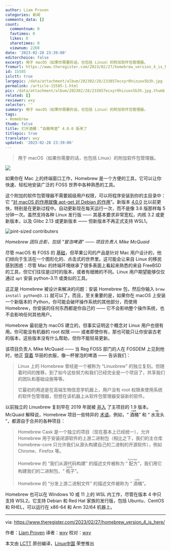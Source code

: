 ```yaml
---
author: Liam Proven
categories: 新闻
comments_data: []
count:
  commentnum: 0
  favtimes: 0
  likes: 0
  sharetimes: 0
  viewnum: 2260
date: '2023-02-28 23:39:00'
editorchoice: false
excerpt: 用于 macOS（如果你需要的话，也包括 Linux）的附加软件包管理器。
fromurl: https://www.theregister.com/2023/02/27/homebrew_version_4_is_here
id: 15585
islctt: true
largepic: /data/attachment/album/202302/28/233857ecxyr0hizuox5b3h.jpg
permalink: /article-15585-1.html
pic: /data/attachment/album/202302/28/233857ecxyr0hizuox5b3h.jpg.thumb.jpg
related: []
reviewer: wxy
selector: ''
summary: 用于 macOS（如果你需要的话，也包括 Linux）的附加软件包管理器。
tags:
- Homebrew
thumb: false
title: 打开酒桶：“自酿啤酒” 4.0.0 版来了
titlepic: true
translator: wxy
updated: '2023-02-28 23:39:00'
---
```



> 
> 用于 macOS（如果你需要的话，也包括 Linux）的附加软件包管理器。
> 
> 
> 


![](/data/attachment/album/202302/28/233857ecxyr0hizuox5b3h.jpg)


如果你在 Mac 上的终端窗口工作，Homebrew 是一个方便的工具，它可以让你快速、轻松地安装广泛的 FOSS 世界中各种熟悉的工具。


这个附加的软件包管理器不需要超级用户权限，可以将程序安装到你的主目录中：它 “[对 macOS 的作用就像 apt-get 对 Debian 的作用](https://www.theregister.com/2018/08/08/researcher_found_homebrew_github_token_hidden_in_plain_sight/)”。新版本 [4.0.0](https://brew.sh/2023/02/16/homebrew-4.0.0/) 比以前更快，特别是在更新过程中。自动更新现在每天运行一次，而不是像 3.6 版那样每 5 分钟一次。虽然支持各种 Linux 发行版 —— 其基本要求非常宽松，内核 3.2 或更新版本，以及 Glibc 2.13 或更新版本 —— 但新版本不再正式支持 WSL1。


![pint-sized contributers](/data/attachment/album/202302/28/233911rggxev1tsqdsv22w.jpg "pint-sized contributers")


*Homebrew 团队合影，包括 “冒泡啤酒” —— 项目负责人 Mike McQuaid*


尽管 macOS 有 FOSS 的 [基础](https://opensource.apple.com/releases/)，但苹果公司的产品是针对 Mac 用户设计的，他们倾向于生活在一个图形化的、点击式的世界里。这可能会让来自 Linux 的移民感到困惑：尽管 Mac 的终端环境继承了很多表面上看起来熟悉的来自 FreeBSD 的工具，但它们往往是过时的版本，或者有细微的不同。Linux 用户期望能够仅仅通过 `apt` 安装 python-3.11 或类似的工具。


这正是 Homebrew 被设计来解决的问题：安装 Homebrew 包，然后你输入 `brew install python@3.11` 就可以了。而且，至关重要的是，如果你在 macOS 上安装一个新版本的 Python，你可能会破坏操作系统的其他部分，而使用 Homebrew，你安装的任何东西都是你自己的 —— 它不会影响整个操作系统，也不会影响任何其他用户。


Homebrew 最初是为 macOS 建立的，但事实证明这个概念对 Linux 用户也很有用。你可能没有机器的 root 权限 —— 或者即使你有，那也可能只让你安装古老的版本，这些版本没有什么帮助，但你不能轻易更新。


该项目负责人 Mike McQuaid —— 当 Reg FOSS 部门的人在 FOSDEM 上见到他时，他正 [穿着](https://brew.sh/assets/img/blog/fosdem_2023.jpg) 华丽的衣服，像一杯冒泡的啤酒 —— 告诉我们：



> 
> Linux 上的 Homebrew 曾经是一个被称为 “Linuxbrew” 的独立复刻。但随着时间的推移，到了如今这些努力和我们已经完全是一个项目了，共享我们的团队和基础设施等等。
> 
> 
> 它最初的用途是在高端生物信息学机器上，用户没有 root 权限来使用系统的软件包管理器，但想在该机器上从软件包管理器安装新的软件。
> 
> 
> 


以前独立的 Linuxbrew 复刻早在 2019 年就被 [并入](https://brew.sh/2019/01/09/homebrew-1.9.0/) 了主项目的 1.9 版本。McQuaid 解释说，Homebrew 项目一些特异的 [术语](https://docs.brew.sh/Formula-Cookbook#homebrew-terminology)，例如，“<ruby> 酒桶 <rp>  （ </rp> <rt>  cask </rt> <rp>  ） </rp></ruby>” 和 “<ruby> 水龙头 <rp>  （ </rp> <rt>  tap </rt> <rp>  ） </rp></ruby>”，都源自于合并的各种项目：



> 
> Homebrew Cask 是一个独立的项目（现在基本上已经统一），允许 Homebrew 用于安装闭源软件的上游二进制包（相比之下，我们的主仓库 homebrew-core 只允许我们从源头构建自己的二进制的开源软件），例如 Chrome、Firefox 等。
> 
> 
> Homebrew 的 “我们从源代码构建” 的描述文件被称为 “<ruby> 配方 <rp>  （ </rp> <rt>  formulae </rt> <rp>  ） </rp></ruby>”，我们用它构建我们的二进制包，“<ruby> 瓶子 <rp>  （ </rp> <rt>  bottle </rt> <rp>  ） </rp></ruby>”。
> 
> 
> Homebrew 的 “分发上游二进制文件” 的描述文件被称为 “<ruby> 酒桶 <rp>  （ </rp> <rt>  cask </rt> <rp>  ） </rp></ruby>”。
> 
> 
> 


Homebrew 也可以在 Windows 10 或 11 上的 WSL 内工作，尽管在版本 4 中只支持 WSL2。它支持 Debian 和 Red Hat 家族的发行版，包括 Ubuntu、CentOS 和 RHEL，可以运行在 x86-64 和 Arm 32/64 机器上。




---


via: <https://www.theregister.com/2023/02/27/homebrew_version_4_is_here/>


作者：[Liam Proven](https://www.theregister.com/Author/Liam-Proven) 译者：[wxy](https://github.com/wxy) 校对：[wxy](https://github.com/wxy)


本文由 [LCTT](https://github.com/LCTT/TranslateProject) 原创编译，[Linux中国](/article-15580-1.html) 荣誉推出